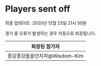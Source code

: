 # Players sent off
최종 업데이트: 2020년 12월 23일 21시 50분


경기 중 오류가 발생하는 경우 자동으로 퇴장됩니다.


| 퇴장된 참가자 |
|:---:|
| 종강종강돌을던지자@Wisdom-Kim |